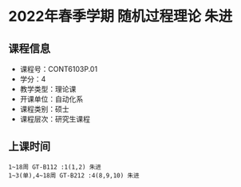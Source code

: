 # 2022年春季学期 随机过程理论 朱进






## 课程信息

- 课程号：CONT6103P.01
- 学分：4
- 教学类型：理论课
- 开课单位：自动化系
- 课程类别：硕士
- 课程层次：研究生课程

## 上课时间

```
1~18周 GT-B112 :1(1,2) 朱进
1~3(单),4~18周 GT-B212 :4(8,9,10) 朱进
```

